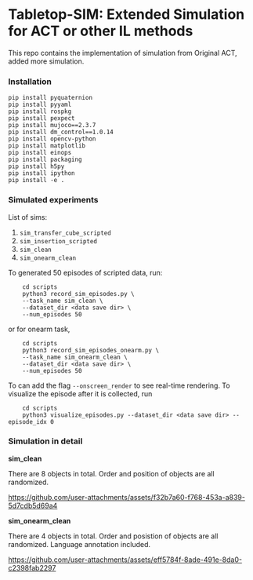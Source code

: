 # Tabletop-SIM: Extended Simulation for ACT or other IL methods
This repo contains the implementation of simulation from Original ACT, added more simulation.

### Installation
    pip install pyquaternion
    pip install pyyaml
    pip install rospkg
    pip install pexpect
    pip install mujoco==2.3.7
    pip install dm_control==1.0.14
    pip install opencv-python
    pip install matplotlib
    pip install einops
    pip install packaging
    pip install h5py
    pip install ipython
    pip install -e .

### Simulated experiments

List of sims: 
1. ``sim_transfer_cube_scripted``
2. ``sim_insertion_scripted``
3. ``sim_clean``
4. ``sim_onearm_clean``

To generated 50 episodes of scripted data, run:
```
    cd scripts
    python3 record_sim_episodes.py \
    --task_name sim_clean \
    --dataset_dir <data save dir> \
    --num_episodes 50
```

or for onearm task, 

```
    cd scripts
    python3 record_sim_episodes_onearm.py \
    --task_name sim_onearm_clean \
    --dataset_dir <data save dir> \
    --num_episodes 50
```

To can add the flag ``--onscreen_render`` to see real-time rendering.
To visualize the episode after it is collected, run
```
    cd scripts
    python3 visualize_episodes.py --dataset_dir <data save dir> --episode_idx 0
```
### Simulation in detail

**sim_clean**

There are 8 objects in total. Order and position of objects are all randomized.

https://github.com/user-attachments/assets/f32b7a60-f768-453a-a839-5d7cdb5d69a4

**sim_onearm_clean**

There are 4 objects in total. Order and posistion of objects are all randomized. Language annotation included.

https://github.com/user-attachments/assets/eff5784f-8ade-491e-8da0-c2398fab2297

